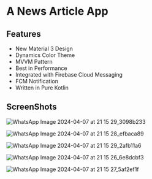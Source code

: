 # A News Article App

## Features
* New Material 3 Design
* Dynamics Color Theme
* MVVM Pattern
* Best in Performance
* Integrated with Firebase Cloud Messaging
* FCM Notification
* Written in Pure Kotlin

## ScreenShots
![WhatsApp Image 2024-04-07 at 21 15 29_3098b233](https://github.com/vaibhavshelke91/News-Articles/assets/108405051/6ea50a1f-981b-4be1-9ff9-4096d176447a)

![WhatsApp Image 2024-04-07 at 21 15 28_efbaca89](https://github.com/vaibhavshelke91/News-Articles/assets/108405051/aec10721-332b-4474-b857-68e785009c2c)

![WhatsApp Image 2024-04-07 at 21 15 29_2afb11a6](https://github.com/vaibhavshelke91/News-Articles/assets/108405051/6f289ba3-fc0f-467b-acb8-17ab5ba42e3b)

![WhatsApp Image 2024-04-07 at 21 15 26_6e8dcbf3](https://github.com/vaibhavshelke91/News-Articles/assets/108405051/cc069108-59a6-41e0-a391-acf5d3910863)

![WhatsApp Image 2024-04-07 at 21 15 27_5af2ef1f](https://github.com/vaibhavshelke91/News-Articles/assets/108405051/7cc98d1c-b924-40f3-a6fb-1498f9a5577a)
